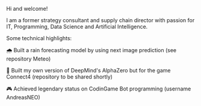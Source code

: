 Hi and welcome!

I am a former strategy consultant and supply chain director with passion for IT, Programming, Data Science and Artificial Intelligence.

Some technical highlights:
 
 :cloud_with_rain: Built a rain forecasting model by using next image prediction (see repository Meteo)
 
 :robot: Built my own version of DeepMind's AlphaZero but for the game Connect4 (repository to be shared shortly)
 
 :video_game: Achieved legendary status on CodinGame Bot programming (username AndreasNEO)


<!--
**andreas8311/andreas8311** is a ✨ _special_ ✨ repository because its `README.md` (this file) appears on your GitHub profile.

Here are some ideas to get you started:

- 🔭 I’m currently working on ...
- 🌱 I’m currently learning ...
- 👯 I’m looking to collaborate on ...
- 🤔 I’m looking for help with ...
- 💬 Ask me about ...
- 📫 How to reach me: ...
- 😄 Pronouns: ...
- ⚡ Fun fact: ...
-->
